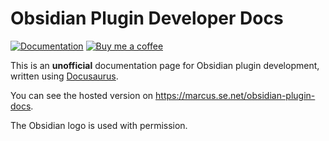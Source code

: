 # Obsidian Plugin Developer Docs

[![Documentation](https://github.com/marcusolsson/obsidian-plugin-docs/actions/workflows/documentation.yml/badge.svg)](https://github.com/marcusolsson/obsidian-plugin-docs/actions/workflows/documentation.yml)
[![Buy me a coffee](https://img.shields.io/badge/-buy_me_a%C2%A0coffee-gray?logo=buy-me-a-coffee)](https://www.buymeacoffee.com/marcusolsson)

This is an **unofficial** documentation page for Obsidian plugin development, written using [Docusaurus](https://docusaurus.io/).

You can see the hosted version on https://marcus.se.net/obsidian-plugin-docs.

The Obsidian logo is used with permission.
